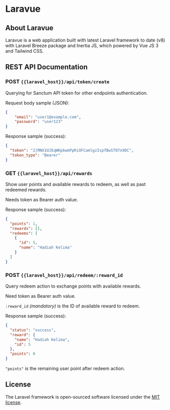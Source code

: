 # Laravue

## About Laravue

Laravue is a web application built with latest Laravel framework to date (v8) with
Laravel Breeze package and Inertia JS, which powered by Vue JS 3 and Tailwind CSS.

## REST API Documentation

### POST `{{laravel_host}}/api/token/create`

Querying for Sanctum API token for other endpoints authentication.

Request body sample (JSON):

```json
{
	"email": "user1@example.com",
	"password": "user123"
}
```

Response sample (success):

```json
{
  "token": "2|MNX1UJEqWKpbwmPpRiOFCamlgzIspfBwSTO7nXDC",
  "token_type": "Bearer"
}
```

### GET `{{laravel_host}}/api/rewards`

Show user points and available rewards to redeem,
as well as past redeemed rewards.

Needs token as Bearer auth value.

Response sample (success):

```json
{
  "points": 1,
  "rewards": [],
  "redeems": [
    {
      "id": 5,
      "name": "Hadiah Kelima"
    }
  ]
}
```

### POST `{{laravel_host}}/api/redeem/:reward_id`

Query redeem action to exchange points with available rewards.

Need token as Bearer auth value.

`:reward_id` *(mandatory)* is the ID of available reward to redeem.

Response sample (success):

```json
{
  "status": "success",
  "reward": {
    "name": "Hadiah Kelima",
    "id": 5
  },
  "points": 0
}
```

`"points"` is the remaining user point after redeem action.

## License

The Laravel framework is open-sourced software licensed under the [MIT license](https://opensource.org/licenses/MIT).
